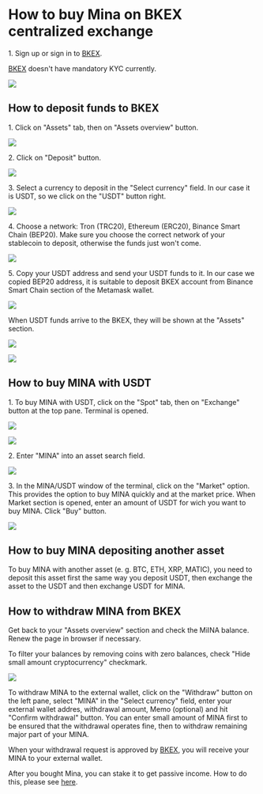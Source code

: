 # How to buy Mina on BKEX centralized exchange

1\. Sign up or sign in to [BKEX](https://www.bkex.com/register/TIUUYZG8).&#x20;

[BKEX](https://www.bkex.com/register/TIUUYZG8) doesn't have mandatory KYC currently.

![](<../../../.gitbook/assets/01\_welcome\_screen (1).png>)

## How to deposit funds to BKEX

1\. Click on "Assets" tab, then on "Assets overview" button.

![](../../../.gitbook/assets/02\_assets\_overview\_button.png)

2\. Click on  "Deposit" button.

![](../../../.gitbook/assets/03\_my\_assets\_screen.png)

3\. Select a currency to deposit in the "Select currency" field. In our case it is USDT, so we click on the "USDT" button right.

![](<../../../.gitbook/assets/04\_deposit\_button (1).png>)

4\. Choose a network: Tron (TRC20), Ethereum (ERC20), Binance Smart Chain (BEP20). Make sure you choose the correct network of your stablecoin to deposit, otherwise the funds just won't come.

![](<../../../.gitbook/assets/06\_usdt\_chain\_selection (1).png>)

5\. Copy your USDT address and send your USDT funds to it. In our case we copied BEP20 address, it is suitable to deposit BKEX account from Binance Smart Chain section of the Metamask wallet.

![](<../../../.gitbook/assets/07\_usdt\_bep20\_chain\_address (1).png>)

When USDT funds arrive to the BKEX, they will be shown at the "Assets" section.

![](../../../.gitbook/assets/10\_wallet\_account\_button.png)

![](../../../.gitbook/assets/11\_wallet\_account\_overview.png)

## How to buy MINA with USDT

1\. To buy MINA with USDT, click on the "Spot" tab, then on "Exchange" button at the top pane. Terminal is opened.

![](../../../.gitbook/assets/00\_exchange\_button.png)

![](../../../.gitbook/assets/01\_terminal\_outlook.png)

2\. Enter "MINA" into an asset search field.

![](../../../.gitbook/assets/05\_mina\_search.png)

3\. In the MINA/USDT window of the terminal, click on the "Market" option. This provides the option to buy MINA quickly and at the market price. When Market section is opened, enter an amount of USDT for wich you want to buy MINA. Click "Buy" button.

![](../../../.gitbook/assets/06\_buy\_45\_mina.png)

## How to buy MINA depositing another asset

To buy MINA with another asset (e. g. BTC, ETH, XRP, MATIC), you need to deposit this asset first the same way you deposit USDT, then exchange the asset to the USDT and then exchange USDT for MINA.

## How to withdraw MINA from BKEX

Get back to your "Assets overview" section and check the MiINA balance. Renew the page in browser if necessary.&#x20;

To filter your balances by removing coins with zero balances, check "Hide small amount cryptocurrency" checkmark.

![](../../../.gitbook/assets/03\_hide\_small\_assets.png)

To withdraw MINA to the external wallet, click on the "Withdraw" button on the left pane, select "MINA" in the "Select currency" field, enter your external wallet addres, withdrawal amount, Memo (optional) and hit "Confirm withdrawal" button. You can enter small amount of MINA first to be ensured that the withdrawal operates fine, then to withdraw remaining major part of your MINA.

When your withdrawal request is approved by [BKEX](https://www.bkex.com/register/TIUUYZG8), you will receive your MINA to your external wallet.

After you bought Mina, you can stake it to get passive income. How to do this, please see [here](../how-to-stake-mina/).
